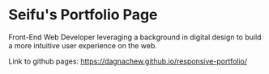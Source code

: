 # Seifu's Portfolio Page
Front-End Web Developer leveraging a background in digital design to build a more intuitive user experience on the web.

 Link to github pages: https://dagnachew.github.io/responsive-portfolio/
